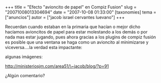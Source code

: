 +++
title = "Efecto &quot;avioncito de papel&quot; en Compiz Fusion"
slug = "20071008013304694"
date = "2007-10-08 01:33:00"
[taxonomies]
tema = ["anuncios"]
autor = ["jacob israel cervantes luevano"]
+++

Recuerdan cuando estaban en la primaria que hacían o mejor dicho
hacíamos avioncitos de papel para estar molestando a los demás o por
nada mas estar jugando, pues ahora gracias a los plugins de compiz
fusión es posible que una ventana se haga como un avioncito al
minimizarse y viceversa….la verdad esta impactante:

algunas imágenes:

<a href="http://ministeriosjm.com/area51/~jacob/blog/?p=91">http://ministeriosjm.com/area51/\~jacob/blog/?p=91</a>

¿Algún comentario?

